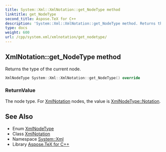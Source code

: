 ```yaml
---
title: System::Xml::XmlNotation::get_NodeType method
linktitle: get_NodeType
second_title: Aspose.TeX for C++
description: 'System::Xml::XmlNotation::get_NodeType method. Returns the type of the current node in C++.'
type: docs
weight: 600
url: /cpp/system.xml/xmlnotation/get_nodetype/
---
```

## XmlNotation::get_NodeType method


Returns the type of the current node.

```cpp
XmlNodeType System::Xml::XmlNotation::get_NodeType() override
```


### ReturnValue

The node type. For [XmlNotation](../) nodes, the value is [XmlNodeType::Notation](../../xmlnodetype/).

## See Also

* Enum [XmlNodeType](../../xmlnodetype/)
* Class [XmlNotation](../)
* Namespace [System::Xml](../../)
* Library [Aspose.TeX for C++](../../../)
